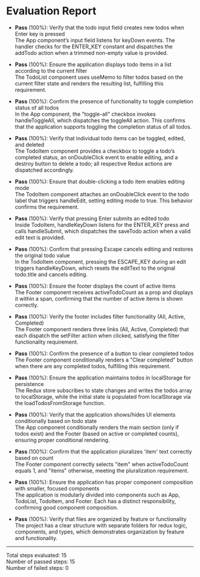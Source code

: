 # Evaluation Report

- **Pass** (100%): Verify that the todo input field creates new todos when Enter key is pressed  
  The App component’s input field listens for keyDown events. The handler checks for the ENTER_KEY constant and dispatches the addTodo action when a trimmed non-empty value is provided.

- **Pass** (100%): Ensure the application displays todo items in a list according to the current filter  
  The TodoList component uses useMemo to filter todos based on the current filter state and renders the resulting list, fulfilling this requirement.

- **Pass** (100%): Confirm the presence of functionality to toggle completion status of all todos  
  In the App component, the "toggle-all" checkbox invokes handleToggleAll, which dispatches the toggleAll action. This confirms that the application supports toggling the completion status of all todos.

- **Pass** (100%): Verify that individual todo items can be toggled, edited, and deleted  
  The TodoItem component provides a checkbox to toggle a todo’s completed status, an onDoubleClick event to enable editing, and a destroy button to delete a todo; all respective Redux actions are dispatched accordingly.

- **Pass** (100%): Ensure that double-clicking a todo item enables editing mode  
  The TodoItem component attaches an onDoubleClick event to the todo label that triggers handleEdit, setting editing mode to true. This behavior confirms the requirement.

- **Pass** (100%): Verify that pressing Enter submits an edited todo  
  Inside TodoItem, handleKeyDown listens for the ENTER_KEY press and calls handleSubmit, which dispatches the saveTodo action when a valid edit text is provided.

- **Pass** (100%): Confirm that pressing Escape cancels editing and restores the original todo value  
  In the TodoItem component, pressing the ESCAPE_KEY during an edit triggers handleKeyDown, which resets the editText to the original todo.title and cancels editing.

- **Pass** (100%): Ensure the footer displays the count of active items  
  The Footer component receives activeTodoCount as a prop and displays it within a span, confirming that the number of active items is shown correctly.

- **Pass** (100%): Verify the footer includes filter functionality (All, Active, Completed)  
  The Footer component renders three links (All, Active, Completed) that each dispatch the setFilter action when clicked, satisfying the filter functionality requirement.

- **Pass** (100%): Confirm the presence of a button to clear completed todos  
  The Footer component conditionally renders a "Clear completed" button when there are any completed todos, fulfilling this requirement.

- **Pass** (100%): Ensure the application maintains todos in localStorage for persistence  
  The Redux store subscribes to state changes and writes the todos array to localStorage, while the initial state is populated from localStorage via the loadTodosFromStorage function.

- **Pass** (100%): Verify that the application shows/hides UI elements conditionally based on todo state  
  The App component conditionally renders the main section (only if todos exist) and the Footer (based on active or completed counts), ensuring proper conditional rendering.

- **Pass** (100%): Confirm that the application pluralizes 'item' text correctly based on count  
  The Footer component correctly selects "item" when activeTodoCount equals 1, and "items" otherwise, meeting the pluralization requirement.

- **Pass** (100%): Ensure the application has proper component composition with smaller, focused components  
  The application is modularly divided into components such as App, TodoList, TodoItem, and Footer. Each has a distinct responsibility, confirming good component composition.

- **Pass** (100%): Verify that files are organized by feature or functionality  
  The project has a clear structure with separate folders for redux logic, components, and types, which demonstrates organization by feature and functionality.

---

Total steps evaluated: 15  
Number of passed steps: 15  
Number of failed steps: 0